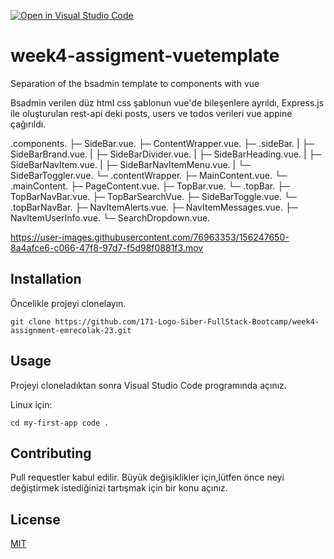 [![Open in Visual Studio Code](https://classroom.github.com/assets/open-in-vscode-f059dc9a6f8d3a56e377f745f24479a46679e63a5d9fe6f495e02850cd0d8118.svg)](https://classroom.github.com/online_ide?assignment_repo_id=7186390&assignment_repo_type=AssignmentRepo)
# week4-assigment-vuetemplate
Separation of the bsadmin template to components with vue

Bsadmin verilen düz html css şablonun vue'de bileşenlere ayrıldı, Express.js ile oluşturulan rest-api deki posts, users ve todos verileri vue appine çağırıldı.

.components. 
├─ SideBar.vue. 
├─ ContentWrapper.vue. 
├─ .sideBar. 
 |      ├─ SideBarBrand.vue. 
 |      ├─ SideBarDivider.vue. 
 |      ├─ SideBarHeading.vue. 
 |      ├─ SideBarNavItem.vue. 
 |      ├─ SideBarNavItemMenu.vue. 
 |      └─ SideBarToggler.vue. 
└─ .contentWrapper. 
        ├─ MainContent.vue. 
        └─ .mainContent. 
                ├─ PageContent.vue. 
                ├─ TopBar.vue. 
                └─ .topBar. 
                        ├─ TopBarNavBar.vue. 
                        ├─ TopBarSearchVue. 
                        ├─ SideBarToggle.vue. 
                        └─ .topBarNavBar. 
                                ├─ NavItemAlerts.vue. 
                                ├─ NavItemMessages.vue. 
                                ├─ NavItemUserInfo.vue. 
                                └─ SearchDropdown.vue. 
                                
https://user-images.githubusercontent.com/76963353/156247650-8a4afce6-c066-47f8-97d7-f5d98f0881f3.mov


## Installation

Öncelikle projeyi clonelayın. 

`git clone https://github.com/171-Logo-Siber-FullStack-Bootcamp/week4-assignment-emrecolak-23.git`

## Usage

Projeyi cloneladıktan sonra Visual Studio Code programında açınız.

Linux için:

`cd my-first-app
code .`

## Contributing

Pull requestler kabul edilir. Büyük değişiklikler için,lütfen önce neyi değiştirmek istediğinizi tartışmak için bir konu açınız.

## License

[MIT](https://choosealicense.com/licenses/mit/)
